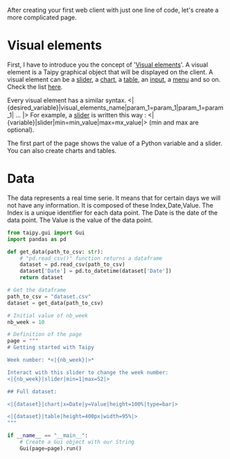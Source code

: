 After creating your first web client with just one line of code, let's create a more complicated page.

# Visual elements

First, I have to introduce you the concept of '[Visual elements](https://didactic-broccoli-7da2dfd5.pages.github.io/manuals/gui/viselements/)'. A visual element is a Taipy graphical object that will be displayed on the client. A visual element can be a [slider](https://didactic-broccoli-7da2dfd5.pages.github.io/manuals/gui/viselements/slider/), a [chart](https://didactic-broccoli-7da2dfd5.pages.github.io/manuals/gui/viselements/chart/), a [table](https://didactic-broccoli-7da2dfd5.pages.github.io/manuals/gui/viselements/table/), an [input](https://didactic-broccoli-7da2dfd5.pages.github.io/manuals/gui/viselements/input/), a [menu](https://didactic-broccoli-7da2dfd5.pages.github.io/manuals/gui/viselements/menu/) and so on. Check the list [here](https://didactic-broccoli-7da2dfd5.pages.github.io/manuals/gui/controls/).

Every visual element has a similar syntax. <|{desired_variable}|visual_elements_name|param_1=param_1|param_1=param_1| ... |>
For example, a [slider](https://didactic-broccoli-7da2dfd5.pages.github.io/manuals/gui/viselements/slider/) is written this way :
<|{variable}|slider|min=min_value|max=mx_value|> (min and max are optional).

The first part of the page shows the value of a Python variable and a slider. You can also create charts and tables.

# Data

The data represents a real time serie. It means that for certain days we will not have any information. It is composed of these Index,Date,Value. The Index is a unique identifier for each data point. The Date is the date of the data point. The Value is the value of the data point.

```python
from taipy.gui import Gui
import pandas as pd

def get_data(path_to_csv: str):
    # "pd.read_csv()" function returns a dataframe
    dataset = pd.read_csv(path_to_csv)
    dataset['Date'] = pd.to_datetime(dataset['Date'])
    return dataset

# Get the dataframe
path_to_csv = "dataset.csv"
dataset = get_data(path_to_csv)

# Initial value of nb_week
nb_week = 10

# Definition of the page
page = """
# Getting started with Taipy

Week number: *<|{nb_week}|>*

Interact with this slider to change the week number:
<|{nb_week}|slider|min=1|max=52|>

## Full dataset:

<|{dataset}|chart|x=Date|y=Value|height=100%|type=bar|>

<|{dataset}|table|height=400px|width=95%|>
"""

if __name__ == "__main__":
    # Create a Gui object with our String
    Gui(page=page).run()
```